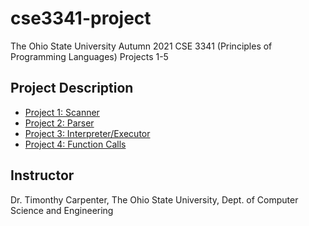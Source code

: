 # cse3341-project
The Ohio State University Autumn 2021 CSE 3341 (Principles of Programming Languages) Projects 1-5

## Project Description
* [Project 1: Scanner](https://github.com/choi1655/cse3341-project/tree/project-1)
* [Project 2: Parser](https://github.com/choi1655/cse3341-project/tree/project-2)
* [Project 3: Interpreter/Executor](https://github.com/choi1655/cse3341-project/tree/project-3)
* [Project 4: Function Calls](https://github.com/choi1655/cse3341-project/tree/project-4)


## Instructor
Dr. Timonthy Carpenter, The Ohio State University, Dept. of Computer Science and Engineering
